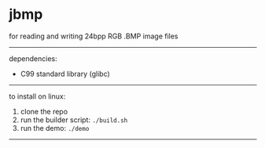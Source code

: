 # jbmp

for reading and writing 24bpp RGB .BMP image files

--------------------------------------------------------------------------------

dependencies:

- C99 standard library (glibc)

--------------------------------------------------------------------------------

to install on linux:

1. clone the repo
2. run the builder script: `./build.sh`
3. run the demo: `./demo`

--------------------------------------------------------------------------------
